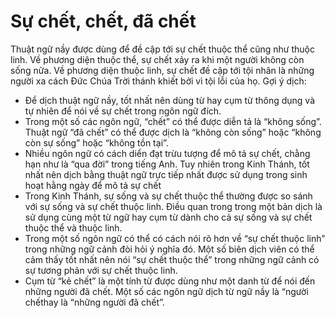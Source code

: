 # Sự chết, chết, đã chết

Thuật ngữ nầy được dùng để đề cập tới sự chết thuộc thể cũng như thuộc linh.  Về phương diện thuộc thể, sự chết xảy ra khi một người không còn sống nữa.  Về phương diện thuộc linh, sự chết đề cập tới tội nhân là những người xa cách Đức Chúa Trời thánh khiết bởi vì tội lỗi của họ.
Gợi ý dịch:
- Để dịch thuật ngữ nầy, tốt nhất nên dùng từ hay cụm từ thông dụng và tự nhiên để nói về sự chết trong ngôn ngữ đích.
- Trong một số các ngôn ngữ, “chết” có thể được diễn tả là “không sống”.  Thuật ngữ “đã chết” có thể được dịch là “không còn sống” hoặc “không còn sự sống” hoặc “không tồn tại”.
- Nhiều ngôn ngữ có cách diển đạt trừu tượng để mô tả sự chết, chằng hạn như là “qua đời” trong tiếng Anh.  Tuy nhiên trong Kinh Thánh, tốt nhất nên dịch bằng thuật ngữ trực tiếp nhất được sử dụng trong sinh hoạt hằng ngày để mô tả sự chết
- Trong Kinh Thánh, sự sống và sự chết thuộc thể thường được so sánh với sự sống và sự chết thuộc linh.  Điều quan trong trong một bản dịch là sử dụng cùng một từ ngữ hay cụm từ dành cho cả sự sống và sự chết thuộc thể và thuộc linh.
- Trong một số ngôn ngữ có thể có cách nói rõ hơn về “sự chết thuộc linh” trong những ngữ cảnh đòi hỏi ý nghĩa đó.  Một số biên dịch viên có thể cảm thấy tốt nhất nên nói “sự chết thuộc thể” trong những ngữ cảnh có sự tương phản với sự chết thuộc linh.
- Cụm từ “kẻ chết” là một tính từ được dùng như một danh từ để nói đến những người đã chết.  Một số các ngôn ngữ dịch từ ngữ nầy là “người chếthay là “những người đã chết”.

